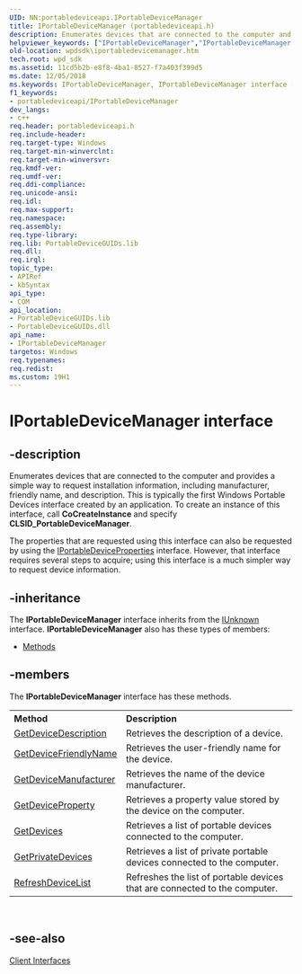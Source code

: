 ```yaml
---
UID: NN:portabledeviceapi.IPortableDeviceManager
title: IPortableDeviceManager (portabledeviceapi.h)
description: Enumerates devices that are connected to the computer and provides a simple way to request installation information, including manufacturer, friendly name, and description.helpviewer_keywords: ["IPortableDeviceManager","IPortableDeviceManager interface [Windows Portable Devices SDK]","IPortableDeviceManager interface [Windows Portable Devices SDK]","described","IPortableDeviceManagerInterface","portabledeviceapi/IPortableDeviceManager","wpdsdk.iportabledevicemanager"]
old-location: wpdsdk\iportabledevicemanager.htm
tech.root: wpd_sdk
ms.assetid: 11cd5b2b-e8f8-4ba1-8527-f7a403f399d5
ms.date: 12/05/2018
ms.keywords: IPortableDeviceManager, IPortableDeviceManager interface [Windows Portable Devices SDK], IPortableDeviceManager interface [Windows Portable Devices SDK],described, IPortableDeviceManagerInterface, portabledeviceapi/IPortableDeviceManager, wpdsdk.iportabledevicemanager
f1_keywords:
- portabledeviceapi/IPortableDeviceManager
dev_langs:
- c++
req.header: portabledeviceapi.h
req.include-header: 
req.target-type: Windows
req.target-min-winverclnt: 
req.target-min-winversvr: 
req.kmdf-ver: 
req.umdf-ver: 
req.ddi-compliance: 
req.unicode-ansi: 
req.idl: 
req.max-support: 
req.namespace: 
req.assembly: 
req.type-library: 
req.lib: PortableDeviceGUIDs.lib
req.dll: 
req.irql: 
topic_type:
- APIRef
- kbSyntax
api_type:
- COM
api_location:
- PortableDeviceGUIDs.lib
- PortableDeviceGUIDs.dll
api_name:
- IPortableDeviceManager
targetos: Windows
req.typenames: 
req.redist: 
ms.custom: 19H1
---
```


# IPortableDeviceManager interface


## -description



Enumerates devices that are connected to the computer and provides a simple way to request installation information, including manufacturer, friendly name, and description. This is typically the first Windows Portable Devices interface created by an application. To create an instance of this interface, call <b>CoCreateInstance</b> and specify <b>CLSID_PortableDeviceManager</b>.

The properties that are requested using this interface can also be requested by using the <a href="https://docs.microsoft.com/windows/desktop/api/portabledeviceapi/nn-portabledeviceapi-iportabledeviceproperties">IPortableDeviceProperties</a> interface. However, that interface requires several steps to acquire; using this interface is a much simpler way to request device information.




## -inheritance

The <b xmlns:loc="http://microsoft.com/wdcml/l10n">IPortableDeviceManager</b> interface inherits from the <a href="https://docs.microsoft.com/windows/desktop/api/unknwn/nn-unknwn-iunknown">IUnknown</a> interface. <b>IPortableDeviceManager</b> also has these types of members:
<ul>
<li><a href="https://docs.microsoft.com/">Methods</a></li>
</ul>

## -members

The <b>IPortableDeviceManager</b> interface has these methods.
<table class="members" id="memberListMethods">
<tr>
<th align="left" width="37%">Method</th>
<th align="left" width="63%">Description</th>
</tr>
<tr data="declared;">
<td align="left" width="37%">
<a href="https://docs.microsoft.com/windows/desktop/api/portabledeviceapi/nf-portabledeviceapi-iportabledevicemanager-getdevicedescription">GetDeviceDescription</a>
</td>
<td align="left" width="63%">
Retrieves the description of a device.

</td>
</tr>
<tr data="declared;">
<td align="left" width="37%">
<a href="https://docs.microsoft.com/windows/desktop/api/portabledeviceapi/nf-portabledeviceapi-iportabledevicemanager-getdevicefriendlyname">GetDeviceFriendlyName</a>
</td>
<td align="left" width="63%">
Retrieves the user-friendly name for the device.

</td>
</tr>
<tr data="declared;">
<td align="left" width="37%">
<a href="https://docs.microsoft.com/windows/desktop/api/portabledeviceapi/nf-portabledeviceapi-iportabledevicemanager-getdevicemanufacturer">GetDeviceManufacturer</a>
</td>
<td align="left" width="63%">
Retrieves the name of the device manufacturer.

</td>
</tr>
<tr data="declared;">
<td align="left" width="37%">
<a href="https://docs.microsoft.com/windows/desktop/api/portabledeviceapi/nf-portabledeviceapi-iportabledevicemanager-getdeviceproperty">GetDeviceProperty</a>
</td>
<td align="left" width="63%">
Retrieves a property value stored by the device on the computer.

</td>
</tr>
<tr data="declared;">
<td align="left" width="37%">
<a href="https://docs.microsoft.com/windows/desktop/api/portabledeviceapi/nf-portabledeviceapi-iportabledevicemanager-getdevices">GetDevices</a>
</td>
<td align="left" width="63%">
Retrieves a list of portable devices connected to the computer.

</td>
</tr>
<tr data="declared;">
<td align="left" width="37%">
<a href="https://docs.microsoft.com/windows/desktop/api/portabledeviceapi/nf-portabledeviceapi-iportabledevicemanager-getprivatedevices">GetPrivateDevices</a>
</td>
<td align="left" width="63%">
Retrieves a list of private portable devices connected to the computer.

</td>
</tr>
<tr data="declared;">
<td align="left" width="37%">
<a href="https://docs.microsoft.com/windows/desktop/api/portabledeviceapi/nf-portabledeviceapi-iportabledevicemanager-refreshdevicelist">RefreshDeviceList</a>
</td>
<td align="left" width="63%">
Refreshes the list of portable devices that are connected to the computer.

</td>
</tr>
</table> 


## -see-also




<a href="https://docs.microsoft.com/windows/desktop/wpd_sdk/client-interfaces">Client Interfaces</a>
 

 


